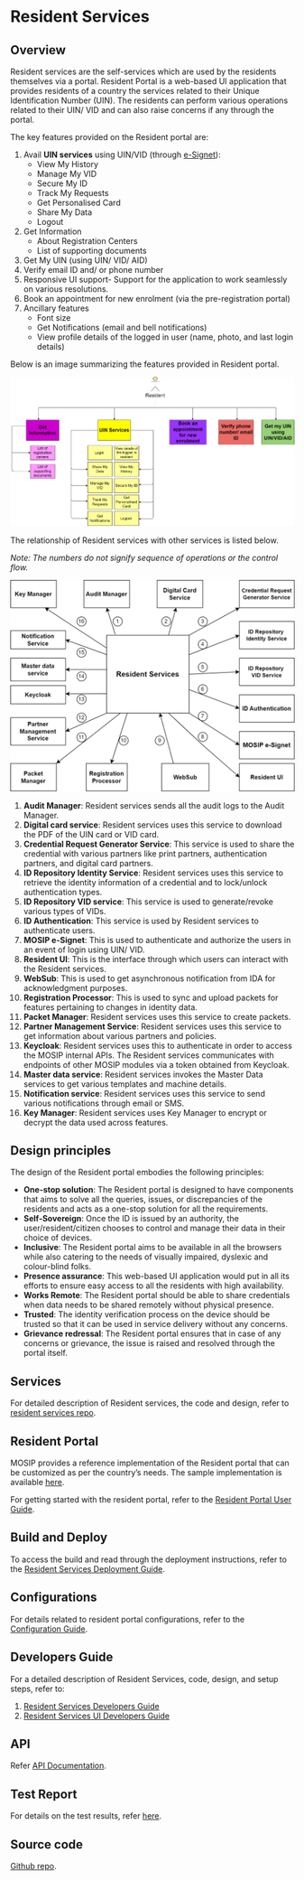 # Resident Services

## Overview

Resident services are the self-services which are used by the residents themselves via a portal. Resident Portal is a web-based UI application that provides residents of a country the services related to their Unique Identification Number (UIN). The residents can perform various operations related to their UIN/ VID and can also raise concerns if any through the portal.

The key features provided on the Resident portal are:

1. Avail **UIN services** using UIN/VID (through [e-Signet](https://docs.esignet.io)):
     * View My History
     * Manage My VID
     * Secure My ID
     * Track My Requests
     * Get Personalised Card
     * Share My Data
     * Logout
2. Get Information 
    * About Registration Centers
    * List of supporting documents
3. Get My UIN (using UIN/ VID/ AID)
4. Verify email ID and/ or phone number 
5. Responsive UI support- Support for the application to work seamlessly on various resolutions.
6. Book an appointment for new enrolment (via the pre-registration portal)
7. Ancillary features
     * Font size
     *  Get Notifications (email and bell notifications)
     * View profile details of the logged in user (name, photo, and last login details)
       
Below is an image summarizing the features provided in Resident portal.

![](_images/rs-feature-list-final.png)

The relationship of Resident services with other services is listed below. 

_Note: The numbers do not signify sequence of operations or the control flow._

![](_images/rs-entity-relationship-updated.png)

1.	__Audit Manager__: Resident services sends all the audit logs to the Audit Manager.
2.	__Digital card service__: Resident services uses this service to download the PDF of the UIN card or VID card.
3.	__Credential Request Generator Service__: This service is used to share the credential with various partners like print partners, authentication partners, and digital card partners.
4.	__ID Repository Identity Service__: Resident services uses this service to retrieve the identity information of a credential and to lock/unlock authentication types.
6.	__ID Repository VID service__: This service is used to generate/revoke various types of VIDs.
7.	__ID Authentication__: This service is used by Resident services to authenticate users.
8.	__MOSIP e-Signet__: This is used to authenticate and authorize the users in an event of login using UIN/ VID.
9.	__Resident UI__: This is the interface through which users can interact with the Resident services.
10.	__WebSub__: This is used to get asynchronous notification from IDA for acknowledgment purposes.
11.	__Registration Processor__: This is used to sync and upload packets for features pertaining to changes in identity data.
12.	__Packet Manager__: Resident services uses this service to create packets.
13.	__Partner Management Service__: Resident services uses this service to get information about various partners and policies.
14.	__Keycloak__: Resident services uses this to authenticate in order to access the MOSIP internal APIs. The Resident services communicates with endpoints of other MOSIP modules via a token obtained from Keycloak.
15.	__Master data service__: Resident services invokes the Master Data services to get various templates and machine details.
16.	__Notification service__: Resident services uses this service to send various notifications through email or SMS.
17.	__Key Manager__: Resident services uses Key Manager to encrypt or decrypt the data used across features.


## Design principles

The design of the Resident portal embodies the following principles:

* __One-stop solution__: The Resident portal is designed to have components that aims to solve all the queries, issues, or discrepancies of the residents and acts as a one-stop solution for all the requirements.
* __Self-Sovereign__: Once the ID is issued by an authority, the user/resident/citizen chooses to control and manage their data in their choice of devices.
* __Inclusive__: The Resident portal aims to be available in all the browsers while also catering to the needs of visually impaired, dyslexic and colour-blind folks.
* __Presence assurance__: This web-based UI application would put in all its efforts to ensure easy access to all the residents with high availability.
* __Works Remote__: The Resident portal should be able to share credentials when data needs to be shared remotely without physical presence.
* __Trusted__: The identity verification process on the device should be trusted so that it can be used in service delivery without any concerns.
* __Grievance redressal__: The Resident portal ensures that in case of any concerns or grievance, the issue is raised and resolved through the portal itself.

## Services

For detailed description of Resident services, the code and design, refer to [resident services repo](https://github.com/mosip/resident-services/tree/develop).

## Resident Portal

MOSIP provides a reference implementation of the Resident portal that can be customized as per the country’s needs. The sample implementation is available [here](https://github.com/mosip/resident-ui/tree/develop).

For getting started with the resident portal, refer to the [Resident Portal User Guide](resident-portal-user-guide.md).

## Build and Deploy

To access the build and read through the deployment instructions, refer to the [Resident Services Deployment Guide](resident-portal-deployment-guide.nmd).

## Configurations

For details related to resident portal configurations, refer to the [Configuration Guide](resident-portal-configuration-guide.md).

## Developers Guide

For a detailed description of Resident Services, code, design, and setup steps, refer to:
1. [Resident Services Developers Guide](resident-services-developer-guide.md)
2. [Resident Services UI Developers Guide](resident-services-ui-developer-guide.md)

## API

Refer [API Documentation](https://mosip.stoplight.io/docs/resident/9a5192571fc51-document).

## Test Report

For details on the test results, refer [here](https://github.com/mosip/test-management/tree/master/).

## Source code 

[Github repo](https://github.com/mosip/resident-services/tree/release-1.2.0).

